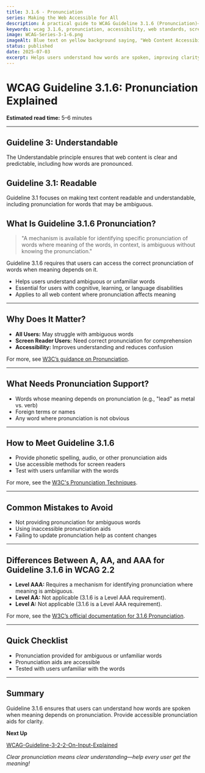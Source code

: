 ```yaml
---
title: 3.1.6 - Pronunciation
series: Making the Web Accessible for All
description: A practical guide to WCAG Guideline 3.1.6 (Pronunciation)—what it means, why it matters, and how to help users understand how words are spoken.
keywords: wcag 3.1.6, pronunciation, accessibility, web standards, screen readers, user experience
image: WCAG-Series-3-1-6.png
imageAlt: Blue text on yellow background saying, "Web Content Accessibiilty Guiedlines (WCAG) 3.1.6 Explained, Pronunciation"
status: published
date: 2025-07-03
excerpt: Helps users understand how words are spoken, improving clarity for screen readers and all users.
---
```


# **WCAG Guideline 3.1.6: Pronunciation Explained**

**Estimated read time:** 5–6 minutes

---

## **Guideline 3: Understandable**

The Understandable principle ensures that web content is clear and predictable, including how words are pronounced.

## **Guideline 3.1: Readable**

Guideline 3.1 focuses on making text content readable and understandable, including pronunciation for words that may be ambiguous.

## **What Is Guideline 3.1.6 Pronunciation?**

<!-- [Illustration: Web page with a speaker icon and phonetic spelling] -->

> "A mechanism is available for identifying specific pronunciation of words where meaning of the words, in context, is ambiguous without knowing the pronunciation."

Guideline 3.1.6 requires that users can access the correct pronunciation of words when meaning depends on it.

- Helps users understand ambiguous or unfamiliar words
- Essential for users with cognitive, learning, or language disabilities
- Applies to all web content where pronunciation affects meaning

---

## **Why Does It Matter?**

<!-- [Infographic: Speaker icon, phonetic spelling, and user with assistive tech] -->

- **All Users:** May struggle with ambiguous words
- **Screen Reader Users:** Need correct pronunciation for comprehension
- **Accessibility:** Improves understanding and reduces confusion

For more, see [W3C’s guidance on Pronunciation](https://www.w3.org/WAI/WCAG22/Understanding/pronunciation.html).

---

## **What Needs Pronunciation Support?**

<!-- [Grid: Ambiguous words, homographs, and foreign terms] -->

- Words whose meaning depends on pronunciation (e.g., "lead" as metal vs. verb)
- Foreign terms or names
- Any word where pronunciation is not obvious

---

## **How to Meet Guideline 3.1.6**

<!-- [Side-by-side: Good example (phonetic spelling or audio) vs. Bad example (no pronunciation help)] -->

- Provide phonetic spelling, audio, or other pronunciation aids
- Use accessible methods for screen readers
- Test with users unfamiliar with the words

For more, see the [W3C's Pronunciation Techniques](https://www.w3.org/WAI/WCAG22/Techniques/general/G120).

---

## **Common Mistakes to Avoid**

<!-- [Do/Don't graphic: Left side with accessible pronunciation, right side with ambiguous word] -->

- Not providing pronunciation for ambiguous words
- Using inaccessible pronunciation aids
- Failing to update pronunciation help as content changes

---

## **Differences Between A, AA, and AAA for Guideline 3.1.6 in WCAG 2.2**

<!-- [Infographic: Three columns labeled A, AA, AAA with example requirements for each] -->

- **Level AAA:** Requires a mechanism for identifying pronunciation where meaning is ambiguous.
- **Level AA:** Not applicable (3.1.6 is a Level AAA requirement).
- **Level A:** Not applicable (3.1.6 is a Level AAA requirement).

For more, see the [W3C’s official documentation for 3.1.6 Pronunciation](https://www.w3.org/WAI/WCAG22/Understanding/pronunciation.html).

---

## **Quick Checklist**

<!-- [Checklist graphic: Icons for speaker, phonetic spelling, and ambiguous word] -->

- Pronunciation provided for ambiguous or unfamiliar words
- Pronunciation aids are accessible
- Tested with users unfamiliar with the words

---

## **Summary**

<!-- [Illustration: User listening to pronunciation of a word] -->

Guideline 3.1.6 ensures that users can understand how words are spoken when meaning depends on pronunciation. Provide accessible pronunciation aids for clarity.

**Next Up**

[WCAG-Guideline-3-2-2-On-Input-Explained](WCAG-Guideline-3-2-2-On-Input-Explained)

*Clear pronunciation means clear understanding—help every user get the meaning!*
